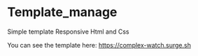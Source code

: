 # Template_manage
Simple template Responsive Html and Css

You can see the template here:
https://complex-watch.surge.sh
